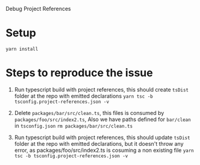 Debug Project References

# Setup

`yarn install`

# Steps to reproduce the issue

1. Run typescript build with project references, this should create `tsDist` folder at the repo with emitted declarations
   `yarn tsc -b tsconfig.project-references.json -v`

2. Delete `packages/bar/src/clean.ts`, this files is consumed by `packages/foo/src/index2.ts`, Also we have paths defined for `bar/clean` in `tsconfig.json`
   `rm packages/bar/src/clean.ts`

3. Run typescript build with project references, this should update `tsDist` folder at the repo with emitted declarations, but it doesn't throw any error, as packages/foo/src/index2.ts is cosuming a non existing file
   `yarn tsc -b tsconfig.project-references.json -v`

